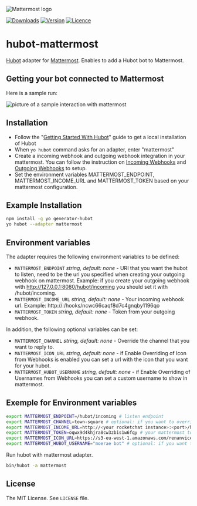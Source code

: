 ![Mattermost logo](https://avatars0.githubusercontent.com/u/9828093?v=3&s=200)

[![Downloads](https://img.shields.io/npm/dm/hubot-mattermost.svg)](https://www.npmjs.com/package/hubot-mattermost)
[![Version](https://img.shields.io/npm/v/hubot-mattermost.svg)](https://github.com/anroots/hubot-mattermost/releases)
[![Licence](https://img.shields.io/npm/l/express.svg)](https://github.com/anroots/hubot-mattermost/blob/master/LICENSE)

# hubot-mattermost

[Hubot](https://github.com/github/hubot) adapter for [Mattermost](http://www.mattermost.org/).
Enables to add a Hubot bot to Mattermost.

## Getting your bot connected to Mattermost

Here is a sample run:

![picture of a sample interaction with mattermost](https://cloud.githubusercontent.com/assets/5564668/11096122/672edb84-8890-11e5-9a69-4662a42b3012.png)

## Installation

* Follow the "[Getting Started With Hubot](https://github.com/github/hubot/blob/master/docs/README.md)" guide to get a local installation of Hubot
* When `yo hubot` command asks for an adapter, enter "mattermost"
* Create a incoming webhook and outgoing webhook integration in your mattermost. You can follow the instruction on [Incoming Webhooks](https://github.com/mattermost/platform/blob/master/doc/integrations/webhooks/Incoming-Webhooks.md) and [Outgoing Webhooks](https://github.com/mattermost/platform/blob/master/doc/integrations/webhooks/Outgoing-Webhooks.md) to setup.
* Set the environment variables MATTERMOST_ENDPOINT, MATTERMOST_INCOME_URL and MATTERMOST_TOKEN based on your mattermost configuration.

## Example Installation

  ```sh
npm install -g yo generator-hubot
yo hubot --adapter mattermost
  ```

## Environment variables

The adapter requires the following environment variables to be defined:

* `MATTERMOST_ENDPOINT` _string, default: none_ - URI that you want the hubot to listen, need to be the uri you specified when creating your outgoing webhook on mattermost. Example: if you create your outgoing webhook with http://127.0.0.1:8080/hubot/incoming you should set it with /hubot/incoming.
* `MATTERMOST_INCOME_URL` _string, default: none_ - Your incoming webhook url. Example: http://<your mattermost instance>:<port>/hooks/ncwc66caqf8d7c4gnqby1196qo
* `MATTERMOST_TOKEN` _string, default: none_ - Token from your outgoing webhook.

In addition, the following optional variables can be set:

* `MATTERMOST_CHANNEL` _string, default: none_ - Override the channel that you want to reply to.
* `MATTERMOST_ICON_URL` _string, default: none_ - if Enable Overriding of Icon from Webhooks is enabled you can set a url with the icon that you want for your hubot.
* `MATTERMOST_HUBOT_USERNAME` _string, default: none_ - if Enable Overriding of Usernames from Webhooks you can set a custom username to show in mattermost.

## Exemple for Environment variables
  ```sh
export MATTERMOST_ENDPOINT=/hubot/incoming # listen endpoint
export MATTERMOST_CHANNEL=town-square # optional: if you want to override your channel
export MATTERMOST_INCOME_URL=http://<your rocketchat instance>:<port>/hooks/ncwc66caqf8d7c4gnqby1196qo # your mattermost income url
export MATTERMOST_TOKEN=oqwx9d4khjra8cw3zbis1w6fqy # your mattermost token
export MATTERMOST_ICON_URL=https://s3-eu-west-1.amazonaws.com/renanvicente/toy13.png # optional: if you want to override hubot icon
export MATTERMOST_HUBOT_USERNAME="moerae bot" # optional: if you want to override hubot name

  ```

Run hubot with mattermost adapter.
  ```sh
bin/hubot -a mattermost
  ```

## License
The MIT License. See `LICENSE` file.
